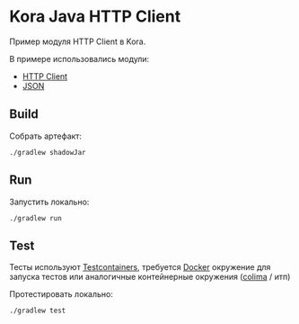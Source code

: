 # Kora Java HTTP Client

Пример модуля HTTP Client в Kora.

В примере использовались модули:
- [HTTP Client](https://kora-projects.github.io/kora-docs/ru/documentation/http-client)
- [JSON](https://kora-projects.github.io/kora-docs/ru/documentation/json/)

## Build

Собрать артефакт:

```shell
./gradlew shadowJar
```

## Run

Запустить локально:
```shell
./gradlew run
```

## Test

Тесты используют [Testcontainers](https://java.testcontainers.org/), требуется [Docker](https://docs.docker.com/engine/install/) окружение для запуска тестов или аналогичные контейнерные окружения ([colima](https://github.com/abiosoft/colima) / итп)

Протестировать локально:
```shell
./gradlew test
```
